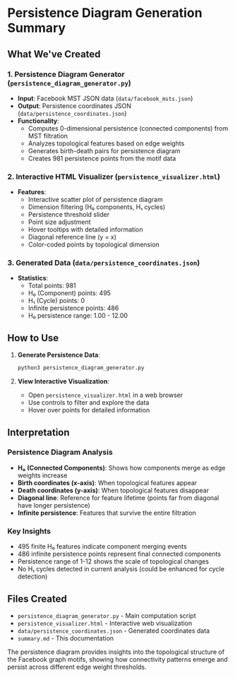 # Persistence Diagram Generation Summary

## What We've Created

### 1. Persistence Diagram Generator (`persistence_diagram_generator.py`)
- **Input**: Facebook MST JSON data (`data/facebook_msts.json`)
- **Output**: Persistence coordinates JSON (`data/persistence_coordinates.json`)
- **Functionality**:
  - Computes 0-dimensional persistence (connected components) from MST filtration
  - Analyzes topological features based on edge weights
  - Generates birth-death pairs for persistence diagram
  - Creates 981 persistence points from the motif data

### 2. Interactive HTML Visualizer (`persistence_visualizer.html`)
- **Features**:
  - Interactive scatter plot of persistence diagram
  - Dimension filtering (H₀ components, H₁ cycles)
  - Persistence threshold slider
  - Point size adjustment
  - Hover tooltips with detailed information
  - Diagonal reference line (y = x)
  - Color-coded points by topological dimension

### 3. Generated Data (`data/persistence_coordinates.json`)
- **Statistics**:
  - Total points: 981
  - H₀ (Component) points: 495
  - H₁ (Cycle) points: 0
  - Infinite persistence points: 486
  - H₀ persistence range: 1.00 - 12.00

## How to Use

1. **Generate Persistence Data**:
   ```bash
   python3 persistence_diagram_generator.py
   ```

2. **View Interactive Visualization**:
   - Open `persistence_visualizer.html` in a web browser
   - Use controls to filter and explore the data
   - Hover over points for detailed information

## Interpretation

### Persistence Diagram Analysis
- **H₀ (Connected Components)**: Shows how components merge as edge weights increase
- **Birth coordinates (x-axis)**: When topological features appear
- **Death coordinates (y-axis)**: When topological features disappear
- **Diagonal line**: Reference for feature lifetime (points far from diagonal have longer persistence)
- **Infinite persistence**: Features that survive the entire filtration

### Key Insights
- 495 finite H₀ features indicate component merging events
- 486 infinite persistence points represent final connected components
- Persistence range of 1-12 shows the scale of topological changes
- No H₁ cycles detected in current analysis (could be enhanced for cycle detection)

## Files Created
- `persistence_diagram_generator.py` - Main computation script
- `persistence_visualizer.html` - Interactive web visualization
- `data/persistence_coordinates.json` - Generated coordinates data
- `summary.md` - This documentation

The persistence diagram provides insights into the topological structure of the Facebook graph motifs, showing how connectivity patterns emerge and persist across different edge weight thresholds.